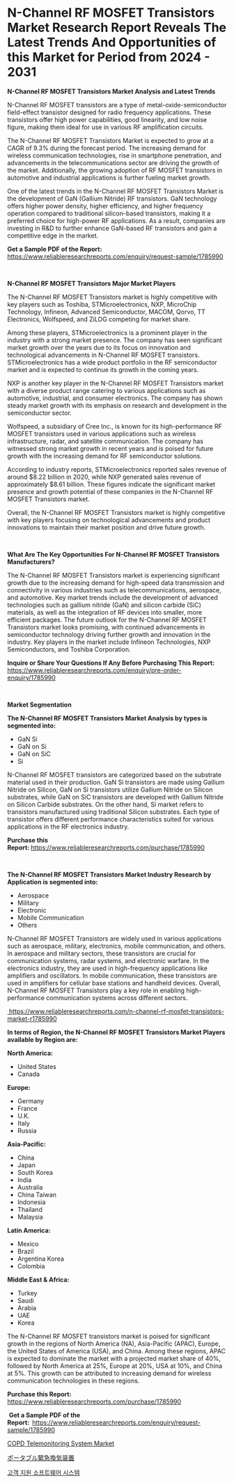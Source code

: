 <p><h1>N-Channel RF MOSFET Transistors Market Research Report Reveals The Latest Trends And Opportunities of this Market for Period from 2024 - 2031</h1></p><p><strong>N-Channel RF MOSFET Transistors Market Analysis and Latest Trends</strong></p>
<p><p>N-Channel RF MOSFET transistors are a type of metal-oxide-semiconductor field-effect transistor designed for radio frequency applications. These transistors offer high power capabilities, good linearity, and low noise figure, making them ideal for use in various RF amplification circuits.</p><p>The N-Channel RF MOSFET Transistors Market is expected to grow at a CAGR of 9.3% during the forecast period. The increasing demand for wireless communication technologies, rise in smartphone penetration, and advancements in the telecommunications sector are driving the growth of the market. Additionally, the growing adoption of RF MOSFET transistors in automotive and industrial applications is further fueling market growth.</p><p>One of the latest trends in the N-Channel RF MOSFET Transistors Market is the development of GaN (Gallium Nitride) RF transistors. GaN technology offers higher power density, higher efficiency, and higher frequency operation compared to traditional silicon-based transistors, making it a preferred choice for high-power RF applications. As a result, companies are investing in R&D to further enhance GaN-based RF transistors and gain a competitive edge in the market.</p></p>
<p><strong>Get a Sample PDF of the Report:&nbsp;</strong> <a href="https://www.reliableresearchreports.com/enquiry/request-sample/1785990">https://www.reliableresearchreports.com/enquiry/request-sample/1785990</a></p>
<p>&nbsp;</p>
<p><strong>N-Channel RF MOSFET Transistors Major Market Players</strong></p>
<p><p>The N-Channel RF MOSFET Transistors market is highly competitive with key players such as Toshiba, STMicroelectronics, NXP, MicroChip Technology, Infineon, Advanced Semiconductor, MACOM, Qorvo, TT Electronics, Wolfspeed, and ZiLOG competing for market share.</p><p>Among these players, STMicroelectronics is a prominent player in the industry with a strong market presence. The company has seen significant market growth over the years due to its focus on innovation and technological advancements in N-Channel RF MOSFET transistors. STMicroelectronics has a wide product portfolio in the RF semiconductor market and is expected to continue its growth in the coming years.</p><p>NXP is another key player in the N-Channel RF MOSFET Transistors market with a diverse product range catering to various applications such as automotive, industrial, and consumer electronics. The company has shown steady market growth with its emphasis on research and development in the semiconductor sector.</p><p>Wolfspeed, a subsidiary of Cree Inc., is known for its high-performance RF MOSFET transistors used in various applications such as wireless infrastructure, radar, and satellite communication. The company has witnessed strong market growth in recent years and is poised for future growth with the increasing demand for RF semiconductor solutions.</p><p>According to industry reports, STMicroelectronics reported sales revenue of around $8.22 billion in 2020, while NXP generated sales revenue of approximately $8.61 billion. These figures indicate the significant market presence and growth potential of these companies in the N-Channel RF MOSFET Transistors market.</p><p>Overall, the N-Channel RF MOSFET Transistors market is highly competitive with key players focusing on technological advancements and product innovations to maintain their market position and drive future growth.</p></p>
<p>&nbsp;</p>
<p><strong>What Are The Key Opportunities For N-Channel RF MOSFET Transistors Manufacturers?</strong></p>
<p><p>The N-Channel RF MOSFET Transistors market is experiencing significant growth due to the increasing demand for high-speed data transmission and connectivity in various industries such as telecommunications, aerospace, and automotive. Key market trends include the development of advanced technologies such as gallium nitride (GaN) and silicon carbide (SiC) materials, as well as the integration of RF devices into smaller, more efficient packages. The future outlook for the N-Channel RF MOSFET Transistors market looks promising, with continued advancements in semiconductor technology driving further growth and innovation in the industry. Key players in the market include Infineon Technologies, NXP Semiconductors, and Toshiba Corporation.</p></p>
<p><strong>Inquire or Share Your Questions If Any Before Purchasing This Report:</strong> <a href="https://www.reliableresearchreports.com/enquiry/pre-order-enquiry/1785990">https://www.reliableresearchreports.com/enquiry/pre-order-enquiry/1785990</a></p>
<p>&nbsp;</p>
<p><strong>Market Segmentation</strong></p>
<p><strong>The N-Channel RF MOSFET Transistors Market Analysis by types is segmented into:</strong></p>
<p><ul><li>GaN Si</li><li>GaN on Si</li><li>GaN on SiC</li><li>Si</li></ul></p>
<p><p>N-Channel RF MOSFET transistors are categorized based on the substrate material used in their production. GaN Si transistors are made using Gallium Nitride on Silicon, GaN on Si transistors utilize Gallium Nitride on Silicon substrates, while GaN on SiC transistors are developed with Gallium Nitride on Silicon Carbide substrates. On the other hand, Si market refers to transistors manufactured using traditional Silicon substrates. Each type of transistor offers different performance characteristics suited for various applications in the RF electronics industry.</p></p>
<p><strong>Purchase this Report:&nbsp;</strong><a href="https://www.reliableresearchreports.com/purchase/1785990">https://www.reliableresearchreports.com/purchase/1785990</a></p>
<p>&nbsp;</p>
<p><strong>The N-Channel RF MOSFET Transistors Market Industry Research by Application is segmented into:</strong></p>
<p><ul><li>Aerospace</li><li>Military</li><li>Electronic</li><li>Mobile Communication</li><li>Others</li></ul></p>
<p><p>N-Channel RF MOSFET Transistors are widely used in various applications such as aerospace, military, electronics, mobile communication, and others. In aerospace and military sectors, these transistors are crucial for communication systems, radar systems, and electronic warfare. In the electronics industry, they are used in high-frequency applications like amplifiers and oscillators. In mobile communication, these transistors are used in amplifiers for cellular base stations and handheld devices. Overall, N-Channel RF MOSFET Transistors play a key role in enabling high-performance communication systems across different sectors.</p></p>
<p><a href="https://www.reliableresearchreports.com/n-channel-rf-mosfet-transistors-market-r1785990">&nbsp;https://www.reliableresearchreports.com/n-channel-rf-mosfet-transistors-market-r1785990</a></p>
<p><strong>In terms of Region, the N-Channel RF MOSFET Transistors Market Players available by Region are:</strong></p>
<p>
    <p> <strong> North America: </strong>
        <ul>
            <li>United States</li>
            <li>Canada</li>
        </ul>
        </p> 
    <p> <strong> Europe: </strong>
        <ul>
            <li>Germany</li>
            <li>France</li>
            <li>U.K.</li>
            <li>Italy</li>
            <li>Russia</li>
        </ul>
        </p> 
    <p> <strong> Asia-Pacific: </strong>
        <ul>
            <li>China</li>
            <li>Japan</li>
            <li>South Korea</li>
            <li>India</li>
            <li>Australia</li>
            <li>China Taiwan</li>
            <li>Indonesia</li>
            <li>Thailand</li>
            <li>Malaysia</li>
        </ul>
        </p> 
    <p> <strong> Latin America: </strong>
        <ul>
            <li>Mexico</li>
            <li>Brazil</li>
            <li>Argentina Korea</li>
            <li>Colombia</li>
        </ul>
        </p> 
    <p> <strong> Middle East & Africa: </strong>
        <ul>
            <li>Turkey</li>
            <li>Saudi</li>
            <li>Arabia</li>
            <li>UAE</li>
            <li>Korea</li>
        </ul>
    </p>
    </p>
<p><p>The N-Channel RF MOSFET transistors market is poised for significant growth in the regions of North America (NA), Asia-Pacific (APAC), Europe, the United States of America (USA), and China. Among these regions, APAC is expected to dominate the market with a projected market share of 40%, followed by North America at 25%, Europe at 20%, USA at 10%, and China at 5%. This growth can be attributed to increasing demand for wireless communication technologies in these regions.</p></p>
<p><strong>Purchase this Report: </strong><a href="https://www.reliableresearchreports.com/purchase/1785990">https://www.reliableresearchreports.com/purchase/1785990</a></p>
<p>&nbsp;<strong>Get a Sample PDF of the Report:&nbsp;&nbsp;</strong><a href="https://www.reliableresearchreports.com/enquiry/request-sample/1785990">https://www.reliableresearchreports.com/enquiry/request-sample/1785990</a></p>
<p><strong></strong></p>
<p><p><a href="https://github.com/haroldWarren626/Market-Research-Report-List-1/blob/main/copd-telemonitoring-system-market.md">COPD Telemonitoring System Market</a></p><p><a href="https://github.com/ycmtqqhvk3273/Market-Research-Report-List-3/blob/main/6717493127197.md">ポータブル緊急換気装置</a></p><p><a href="https://github.com/nigaleamar09/Market-Research-Report-List-1/blob/main/5290405184441.md">고객 지원 소프트웨어 시스템</a></p></p>